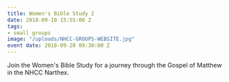 ```yaml
---
title: Women's Bible Study 2
date: 2018-09-10 15:55:00 Z
tags:
- small groups
image: "/uploads/NHCC-GROUPS-WEBSITE.jpg"
event date: 2018-09-28 09:30:00 Z
---
```


Join the Women's Bible Study for a journey through the Gospel of Matthew in the NHCC Narthex.